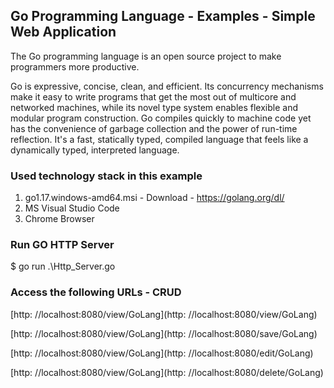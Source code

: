 ## Go Programming Language - Examples - Simple Web Application

The Go programming language is an open source project to make programmers more productive.

Go is expressive, concise, clean, and efficient. Its concurrency mechanisms make it easy to write programs that get the most out of multicore and networked machines, while its novel type system enables flexible and modular program construction. Go compiles quickly to machine code yet has the convenience of garbage collection and the power of run-time reflection. It's a fast, statically typed, compiled language that feels like a dynamically typed, interpreted language.


### Used technology stack in this example

1. go1.17.windows-amd64.msi - Download - https://golang.org/dl/
2. MS Visual Studio Code
3. Chrome Browser

### Run GO HTTP Server

$ go run .\Http_Server.go

### Access the following URLs - CRUD

[http: //localhost:8080/view/GoLang](http: //localhost:8080/view/GoLang)

[http: //localhost:8080/view/GoLang](http: //localhost:8080/save/GoLang)

[http: //localhost:8080/view/GoLang](http: //localhost:8080/edit/GoLang)

[http: //localhost:8080/view/GoLang](http: //localhost:8080/delete/GoLang)


